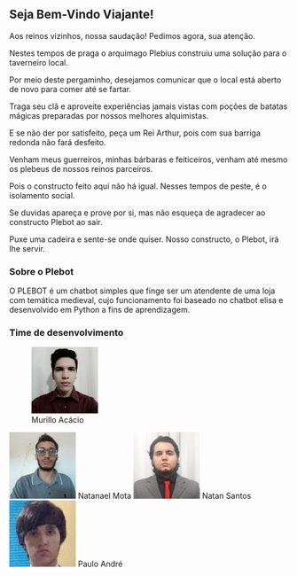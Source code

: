 ## Seja Bem-Vindo Viajante!

<p>Aos reinos vizinhos, nossa saudação! Pedimos agora, sua atenção.</p>

<p>Nestes tempos de praga o arquimago Plebius construiu uma solução para o taverneiro local.</p> 
<p>Por meio deste pergaminho, desejamos comunicar que o local está aberto de novo para comer até se fartar.</p>

<p>Traga seu clã e aproveite experiências jamais vistas com poções de batatas mágicas preparadas por nossos melhores alquimistas.</p>
<p>E se não der por satisfeito, peça um Rei Arthur, pois com sua barriga redonda não fará desfeito.</p>

<p>Venham meus guerreiros, minhas bárbaras e feiticeiros, venham até mesmo os plebeus de nossos reinos parceiros. </p>
<p>Pois o constructo feito aqui não há igual. Nesses tempos de peste, é o isolamento social.</p>

<p>Se duvidas apareça e prove por si, mas não esqueça de agradecer ao constructo Plebot ao sair.</p>

<p>Puxe uma cadeira e sente-se onde quiser. Nosso constructo, o Plebot, irá lhe servir.</p>

### Sobre o Plebot

O PLEBOT é um chatbot simples que finge ser um atendente de uma loja com temática medieval, cujo funcionamento foi baseado no chatbot elisa e desenvolvido em Python a fins de aprendizagem.


### Time de desenvolvimento

<figure>
  <div class="round-container">
    <img src="/imgs/mr.png">
  </div>
  <figcaption>
    Murillo Acácio
  </figcaption>
</figure>

<img src = "/imgs/nl.png">
Natanael Mota</img>
<img src = "/imgs/nt.png">
Natan Santos</img>
<img src = "/imgs/pl.png">
Paulo André</img>
